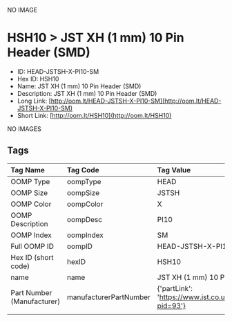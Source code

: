 


  
NO IMAGE  
# HSH10 > JST XH (1 mm) 10 Pin Header (SMD)

- ID: HEAD-JSTSH-X-PI10-SM
- Hex ID: HSH10
- Name: JST XH (1 mm) 10 Pin Header (SMD)
- Description: JST XH (1 mm) 10 Pin Header (SMD)
- Long Link: [http://oom.lt/HEAD-JSTSH-X-PI10-SM](http://oom.lt/HEAD-JSTSH-X-PI10-SM)
- Short Link: [http://oom.lt/HSH10](http://oom.lt/HSH10)
  
NO IMAGES  
## Tags
  

|Tag Name|Tag Code|Tag Value|
| :--- | :--- | :--- |
|OOMP Type|oompType|HEAD|
|OOMP Size|oompSize|JSTSH|
|OOMP Color|oompColor|X|
|OOMP Description|oompDesc|PI10|
|OOMP Index|oompIndex|SM|
|Full OOMP ID|oompID|HEAD-JSTSH-X-PI10-SM|
|Hex ID (short code)|hexID|HSH10|
|name|name|JST XH (1 mm) 10 Pin Header (SMD)|
|Part Number (Manufacturer)|manufacturerPartNumber|{'partLink': 'https://www.jst.co.uk/productSeries.php?pid=93'}|
||||

